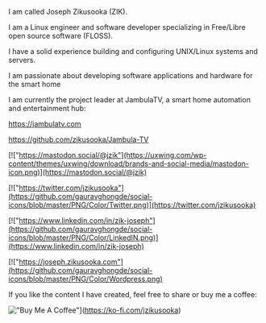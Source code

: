 I am called Joseph Zikusooka (ZIK).

I am a Linux engineer and software developer specializing in Free/Libre open source software (FLOSS).

I have a solid experience building and configuring UNIX/Linux systems and servers.

I am passionate about developing software applications and hardware for the smart home

I am currently the project leader at JambulaTV, a smart home automation and entertainment hub:

https://jambulatv.com

https://github.com/zikusooka/Jambula-TV


[!["https://mastodon.social/@jzik"](https://uxwing.com/wp-content/themes/uxwing/download/brands-and-social-media/mastodon-icon.png)](https://mastodon.social/@jzik)

[!["https://twitter.com/jzikusooka"](https://github.com/gauravghongde/social-icons/blob/master/PNG/Color/Twitter.png)](https://twitter.com/jzikusooka)

[!["https://www.linkedin.com/in/zik-joseph"](https://github.com/gauravghongde/social-icons/blob/master/PNG/Color/LinkedIN.png)](https://www.linkedin.com/in/zik-joseph)

[!["https://joseph.zikusooka.com"](https://github.com/gauravghongde/social-icons/blob/master/PNG/Color/Wordpress.png)

If you like the content I have created, feel free to share or
buy me a coffee:

!["Buy Me A Coffee"](https://www.buymeacoffee.com/assets/img/custom_images/orange_img.png)](https://ko-fi.com/jzikusooka)

<!---
zikusooka/zikusooka is a ✨ special ✨ repository because its `README.md` (this file) appears on your GitHub profile.
You can click the Preview link to take a look at your changes.
--->
